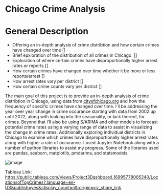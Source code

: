 # Chicago Crime Analysis

# General Description
- Offering an in-depth analysis of crime distribtion and how certain crimes have changed over time []
- Brief epxloration of the distribution of all crimes in Chicago. [] 
- Exploration of where certain crimes have disproportionally higher arrest rates or reports [] 
- How certain crimes have changed over time whether it be more or less reports/arrest [] 
- How arrest rates vary per district [] 
- How certain crime counts vary per district []


The main goal of this project is to provide an in-depth analysis of crime distribtion in Chicago, using data from [cityofchicago.org](https://data.cityofchicago.org/Public-Safety/Crimes-2001-to-Present/ijzp-q8t2/data) and how the frequency of specific crimes have changed over time. I'll be addressing the year over year change in crime occurance starting with data from 2002 up until 2022, along with looking into the seasonality, or lack thereof, for crimes. Beyond that I'll also be using S/ARIMA and other models to forecast potential crime rates using a varying range of data to assist in visualizing the change in crime rates. Additionally exploring individual districts in Chicago to examine which crimes have disproportionally higher arrest rates along with higher a rate of occurance. I used Jupyter Notebook along with a number of python libraries to assist my progress. Some of the libraries used are pandas, seaborn, matplotlib, pmdarima, and statsmodels. 


 
![image](https://github.com/ThomasLane1820/Project-3/assets/139289105/e060f80c-39f3-4188-a2ff-a555b2962d41)



Tableau Link:  https://public.tableau.com/views/Project3Dashboard_16995778005340/LocationsofTopCrimes?:language=en-US&publish=yes&:display_count=n&:origin=viz_share_link 


